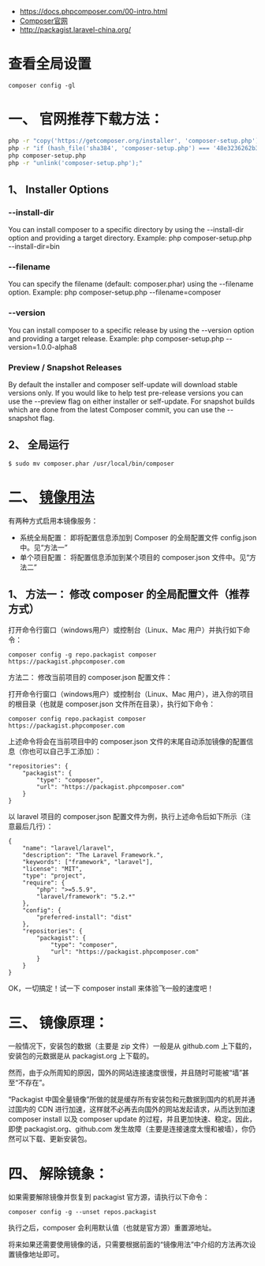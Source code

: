 * https://docs.phpcomposer.com/00-intro.html  
* [Composer官网](https://getcomposer.org/download/)  
* http://packagist.laravel-china.org/

# 查看全局设置
```
composer config -gl
```

# 一、 官网推荐下载方法：  
```sh
php -r "copy('https://getcomposer.org/installer', 'composer-setup.php');"
php -r "if (hash_file('sha384', 'composer-setup.php') === '48e3236262b34d30969dca3c37281b3b4bbe3221bda826ac6a9a62d6444cdb0dcd0615698a5cbe587c3f0fe57a54d8f5') { echo 'Installer verified'; } else { echo 'Installer corrupt'; unlink('composer-setup.php'); } echo PHP_EOL;"
php composer-setup.php
php -r "unlink('composer-setup.php');"
```
## 1、 Installer Options
### --install-dir
You can install composer to a specific directory by using the --install-dir option and providing a target directory. Example:
php composer-setup.php --install-dir=bin  

### --filename
You can specify the filename (default: composer.phar) using the --filename option. Example:
php composer-setup.php --filename=composer  

### --version
You can install composer to a specific release by using the --version option and providing a target release. Example:
php composer-setup.php --version=1.0.0-alpha8  

### Preview / Snapshot Releases
By default the installer and composer self-update will download stable versions only. If you would like to help test pre-release versions you can use the --preview flag on either installer or self-update. For snapshot builds which are done from the latest Composer commit, you can use the --snapshot flag.  

## 2、 全局运行
```
$ sudo mv composer.phar /usr/local/bin/composer
```

# 二、 [镜像用法](https://pkg.phpcomposer.com/)

有两种方式启用本镜像服务：  

* 系统全局配置： 即将配置信息添加到 Composer 的全局配置文件 config.json 中。见“方法一”
* 单个项目配置： 将配置信息添加到某个项目的 composer.json 文件中。见“方法二”

## 1、 方法一： 修改 composer 的全局配置文件（推荐方式）

打开命令行窗口（windows用户）或控制台（Linux、Mac 用户）并执行如下命令：  
```
composer config -g repo.packagist composer https://packagist.phpcomposer.com
```
方法二： 修改当前项目的 composer.json 配置文件：  

打开命令行窗口（windows用户）或控制台（Linux、Mac 用户），进入你的项目的根目录（也就是 composer.json 文件所在目录），执行如下命令：  
```
composer config repo.packagist composer https://packagist.phpcomposer.com
```
上述命令将会在当前项目中的 composer.json 文件的末尾自动添加镜像的配置信息（你也可以自己手工添加）：  
```
"repositories": {
    "packagist": {
        "type": "composer",
        "url": "https://packagist.phpcomposer.com"
    }
}
```

以 laravel 项目的 composer.json 配置文件为例，执行上述命令后如下所示（注意最后几行）：  
```
{
    "name": "laravel/laravel",
    "description": "The Laravel Framework.",
    "keywords": ["framework", "laravel"],
    "license": "MIT",
    "type": "project",
    "require": {
        "php": ">=5.5.9",
        "laravel/framework": "5.2.*"
    },
    "config": {
        "preferred-install": "dist"
    },
    "repositories": {
        "packagist": {
            "type": "composer",
            "url": "https://packagist.phpcomposer.com"
        }
    }
}
```
OK，一切搞定！试一下 composer install 来体验飞一般的速度吧！  

# 三、 镜像原理：

一般情况下，安装包的数据（主要是 zip 文件）一般是从 github.com 上下载的，安装包的元数据是从 packagist.org 上下载的。  

然而，由于众所周知的原因，国外的网站连接速度很慢，并且随时可能被“墙”甚至“不存在”。  

“Packagist 中国全量镜像”所做的就是缓存所有安装包和元数据到国内的机房并通过国内的 CDN 进行加速，这样就不必再去向国外的网站发起请求，从而达到加速 composer install 以及 composer update 的过程，并且更加快速、稳定。因此，即使 packagist.org、github.com 发生故障（主要是连接速度太慢和被墙），你仍然可以下载、更新安装包。  

# 四、 解除镜象：

如果需要解除镜像并恢复到 packagist 官方源，请执行以下命令：  
```
composer config -g --unset repos.packagist
```
执行之后，composer 会利用默认值（也就是官方源）重置源地址。  

将来如果还需要使用镜像的话，只需要根据前面的“镜像用法”中介绍的方法再次设置镜像地址即可。  

